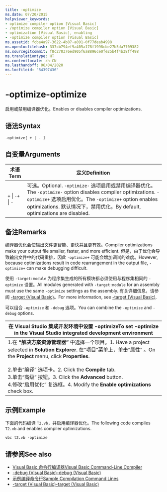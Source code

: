```yaml
---
title: -optimize
ms.date: 07/20/2015
helpviewer_keywords:
- optimize compiler option [Visual Basic]
- /optimize compiler option [Visual Basic]
- optimization [Visual Basic], enabling
- -optimize compiler option [Visual Basic]
ms.assetid: fcba4a97-3622-4b87-a891-0f77deab4998
ms.openlocfilehash: 337cb794ef9a405a178f1998cbe27b5da7709382
ms.sourcegitcommit: f8c270376ed905f6a8896ce0fe25b4f4b38ff498
ms.translationtype: HT
ms.contentlocale: zh-CN
ms.lasthandoff: 06/04/2020
ms.locfileid: "84397436"
---
```

# <a name="-optimize"></a><span data-ttu-id="46f13-102">-optimize</span><span class="sxs-lookup"><span data-stu-id="46f13-102">-optimize</span></span>
<span data-ttu-id="46f13-103">启用或禁用编译器优化。</span><span class="sxs-lookup"><span data-stu-id="46f13-103">Enables or disables compiler optimizations.</span></span>  
  
## <a name="syntax"></a><span data-ttu-id="46f13-104">语法</span><span class="sxs-lookup"><span data-stu-id="46f13-104">Syntax</span></span>  
  
```console  
-optimize[ + | - ]  
```  
  
## <a name="arguments"></a><span data-ttu-id="46f13-105">自变量</span><span class="sxs-lookup"><span data-stu-id="46f13-105">Arguments</span></span>  
  
|<span data-ttu-id="46f13-106">术语</span><span class="sxs-lookup"><span data-stu-id="46f13-106">Term</span></span>|<span data-ttu-id="46f13-107">定义</span><span class="sxs-lookup"><span data-stu-id="46f13-107">Definition</span></span>|  
|---|---|  
|<span data-ttu-id="46f13-108">`+` &#124; `-`</span><span class="sxs-lookup"><span data-stu-id="46f13-108">`+` &#124; `-`</span></span>|<span data-ttu-id="46f13-109">可选。</span><span class="sxs-lookup"><span data-stu-id="46f13-109">Optional.</span></span> <span data-ttu-id="46f13-110">`-optimize-` 选项启用或禁用编译器优化。</span><span class="sxs-lookup"><span data-stu-id="46f13-110">The `-optimize-` option disables compiler optimizations.</span></span> <span data-ttu-id="46f13-111">`-optimize+` 选项启用优化。</span><span class="sxs-lookup"><span data-stu-id="46f13-111">The `-optimize+` option enables optimizations.</span></span> <span data-ttu-id="46f13-112">默认情况下，禁用优化。</span><span class="sxs-lookup"><span data-stu-id="46f13-112">By default, optimizations are disabled.</span></span>|  
  
## <a name="remarks"></a><span data-ttu-id="46f13-113">备注</span><span class="sxs-lookup"><span data-stu-id="46f13-113">Remarks</span></span>  
 <span data-ttu-id="46f13-114">编译器优化会使输出文件更智能、更快并且更有效。</span><span class="sxs-lookup"><span data-stu-id="46f13-114">Compiler optimizations make your output file smaller, faster, and more efficient.</span></span> <span data-ttu-id="46f13-115">但是，由于优化会导致输出文件中的代码重排，因此 `-optimize+` 可能会增加调试的难度。</span><span class="sxs-lookup"><span data-stu-id="46f13-115">However, because optimizations result in code rearrangement in the output file, `-optimize+` can make debugging difficult.</span></span>  
  
 <span data-ttu-id="46f13-116">使用 `-target:module` 为程序集生成的所有模块都必须使用与程序集相同的 `-optimize` 设置。</span><span class="sxs-lookup"><span data-stu-id="46f13-116">All modules generated with `-target:module` for an assembly must use the same `-optimize` settings as the assembly.</span></span> <span data-ttu-id="46f13-117">有关详细信息，请参阅 [-target (Visual Basic)](target.md)。</span><span class="sxs-lookup"><span data-stu-id="46f13-117">For more information, see [-target (Visual Basic)](target.md).</span></span>  
  
 <span data-ttu-id="46f13-118">可以组合 `-optimize` 和 `-debug` 选项。</span><span class="sxs-lookup"><span data-stu-id="46f13-118">You can combine the `-optimize` and `-debug` options.</span></span>  
  
|<span data-ttu-id="46f13-119">在 Visual Studio 集成开发环境中设置 -optimize</span><span class="sxs-lookup"><span data-stu-id="46f13-119">To set -optimize in the Visual Studio integrated development environment</span></span>|  
|---|  
|<span data-ttu-id="46f13-120">1.在 **“解决方案资源管理器”** 中选择一个项目。</span><span class="sxs-lookup"><span data-stu-id="46f13-120">1.  Have a project selected in **Solution Explorer**.</span></span> <span data-ttu-id="46f13-121">在“项目”菜单上，单击“属性”   。</span><span class="sxs-lookup"><span data-stu-id="46f13-121">On the **Project** menu, click **Properties**.</span></span><br />     <br /><span data-ttu-id="46f13-122">2.单击“编译”  选项卡。</span><span class="sxs-lookup"><span data-stu-id="46f13-122">2.  Click the **Compile** tab.</span></span><br /><span data-ttu-id="46f13-123">3.单击“高级”  按钮。</span><span class="sxs-lookup"><span data-stu-id="46f13-123">3.  Click the **Advanced** button.</span></span><br /><span data-ttu-id="46f13-124">4.修改“启用优化”  复选框。</span><span class="sxs-lookup"><span data-stu-id="46f13-124">4.  Modify the **Enable optimizations** check box.</span></span>|  
  
## <a name="example"></a><span data-ttu-id="46f13-125">示例</span><span class="sxs-lookup"><span data-stu-id="46f13-125">Example</span></span>  
 <span data-ttu-id="46f13-126">下面的代码编译 `T2.vb`，并启用编译器优化。</span><span class="sxs-lookup"><span data-stu-id="46f13-126">The following code compiles `T2.vb` and enables compiler optimizations.</span></span>  
  
```console
vbc t2.vb -optimize  
```  
  
## <a name="see-also"></a><span data-ttu-id="46f13-127">请参阅</span><span class="sxs-lookup"><span data-stu-id="46f13-127">See also</span></span>

- [<span data-ttu-id="46f13-128">Visual Basic 命令行编译器</span><span class="sxs-lookup"><span data-stu-id="46f13-128">Visual Basic Command-Line Compiler</span></span>](index.md)
- [<span data-ttu-id="46f13-129">-debug (Visual Basic)</span><span class="sxs-lookup"><span data-stu-id="46f13-129">-debug (Visual Basic)</span></span>](debug.md)
- [<span data-ttu-id="46f13-130">示例编译命令行</span><span class="sxs-lookup"><span data-stu-id="46f13-130">Sample Compilation Command Lines</span></span>](sample-compilation-command-lines.md)
- [<span data-ttu-id="46f13-131">-target (Visual Basic)</span><span class="sxs-lookup"><span data-stu-id="46f13-131">-target (Visual Basic)</span></span>](target.md)
